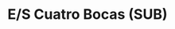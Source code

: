 ---
title: "E/S Cuatro Bocas (SUB)"
url: /santa-cruz-de-mara/e-s-cuatro-bocas-sub/
shop: general
---